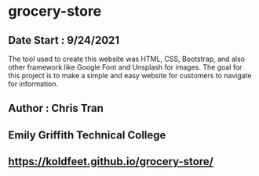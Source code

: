 # grocery-store
## Date Start : 9/24/2021 ##
The tool used to create this website was HTML, CSS, Bootstrap, and also other framework like Google Font and Unsplash for images. 
The goal for this project is to make a simple and easy website for customers to navigate for information. 
## Author : Chris Tran
## Emily Griffith Technical College
## https://koldfeet.github.io/grocery-store/